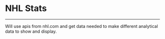 # NHL Stats

---

Will use apis from nhl.com and get data needed to make different analytical data to show and display. 
